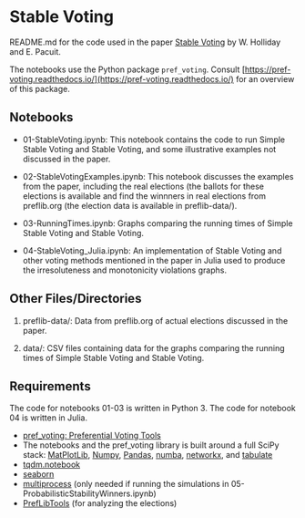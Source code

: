
# Stable Voting

README.md for the code used in the paper [Stable Voting](https://arxiv.org/abs/2108.00542) by W. Holliday and E. Pacuit.

The notebooks use the Python package ``pref_voting``.   Consult [https://pref-voting.readthedocs.io/](https://pref-voting.readthedocs.io/) for an overview of this package.  

## Notebooks

* 01-StableVoting.ipynb: This notebook contains the code to run Simple Stable Voting and Stable Voting, and some illustrative examples not discussed in the paper. 

* 02-StableVotingExamples.ipynb: This notebook discusses the examples from the paper, including the real elections (the ballots for these elections is available and find the winnners in real elections from preflib.org (the election data is available in preflib-data/). 

* 03-RunningTimes.ipynb: Graphs comparing the running times of Simple Stable Voting and Stable Voting. 

* 04-StableVoting_Julia.ipynb: An implementation of Stable Voting and other voting methods mentioned in the paper in Julia used to produce the irresoluteness and monotonicity violations graphs. 


## Other Files/Directories

1. preflib-data/: Data from preflib.org of actual elections discussed in the paper. 

2. data/: CSV files containing data for the graphs comparing the running times of Simple Stable Voting and Stable Voting. 

## Requirements

The code for notebooks 01-03 is written in Python 3. The code for notebook 04 is written in Julia.

- [pref_voting: Preferential Voting Tools](https://pref-voting.readthedocs.io/en/latest/)
- The notebooks and the pref_voting library is built around a full SciPy stack: [MatPlotLib](https://matplotlib.org/), [Numpy](https://numpy.org/), [Pandas](https://pandas.pydata.org/), [numba](http://numba.pydata.org/), [networkx](https://networkx.org/), and [tabulate](https://github.com/astanin/python-tabulate)
- [tqdm.notebook](https://github.com/tqdm/tqdm)
- [seaborn](https://seaborn.pydata.org/)  
- [multiprocess](https://pypi.org/project/multiprocess/) (only needed if running the simulations in  05-ProbabilisticStabilityWinners.ipynb) 
- [PrefLibTools](https://github.com/PrefLib/preflibtools) (for analyzing the elections)


 

```python

```
